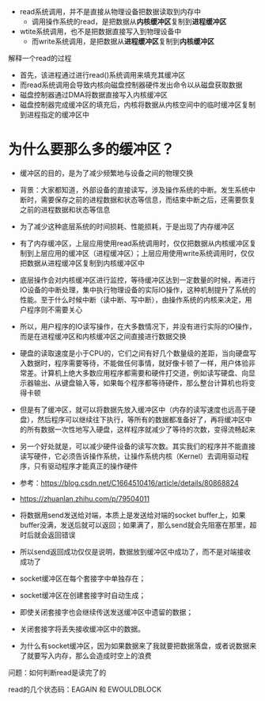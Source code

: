 - read系统调用，并不是直接从物理设备把数据读取到内存中
  - 调用操作系统的read，是把数据从**内核缓冲区**复制到**进程缓冲区**
- wtite系统调用，也不是把数据直接写入到物理设备中
  - 而write系统调用，是把数据从**进程缓冲区**复制到**内核缓冲区**



解释一个read的过程

- 首先，该进程通过进行read()系统调用来填充其缓冲区
- 而read系统调用会导致内核向磁盘控制器硬件发出命令以从磁盘获取数据
- 磁盘控制器通过DMA将数据直接写入内核缓冲区
- 磁盘控制器完成缓冲区的填充后，内核将数据从内核空间中的临时缓冲区复制到进程指定的缓冲区中



# 为什么要那么多的缓冲区？

- 缓冲区的目的，是为了减少频繁地与设备之间的物理交换
- 背景：大家都知道，外部设备的直接读写，涉及操作系统的中断。发生系统中断时，需要保存之前的进程数据和状态等信息，而结束中断之后，还需要恢复之前的进程数据和状态等信息
- 为了减少这种底层系统的时间损耗、性能损耗，于是出现了内存缓冲区



- 有了内存缓冲区，上层应用使用read系统调用时，仅仅把数据从内核缓冲区复制到上层应用的缓冲区（进程缓冲区）；上层应用使用write系统调用时，仅仅把数据从进程缓冲区复制到内核缓冲区中
- 底层操作会对内核缓冲区进行监控，等待缓冲区达到一定数量的时候，再进行IO设备的中断处理，集中执行物理设备的实际IO操作，这种机制提升了系统的性能。至于什么时候中断（读中断、写中断），由操作系统的内核来决定，用户程序则不需要关心



- 所以，用户程序的IO读写操作，在大多数情况下，并没有进行实际的IO操作，而是在进程缓冲区和内核缓冲区之间直接进行数据交换



- 硬盘的读取速度是小于CPU的，它们之间有好几个数量级的差距，当向硬盘写入数据时，程序需要等待，不能做任何事情，就好像卡顿了一样，用户体验非常差。计算机上绝大多数应用程序都需要和硬件打交道，例如读写硬盘、向显示器输出、从键盘输入等，如果每个程序都等待硬件，那么整台计算机也将变得卡顿
- 但是有了缓冲区，就可以将数据先放入缓冲区中（内存的读写速度也远高于硬盘），然后程序可以继续往下执行，等所有的数据都准备好了，再将缓冲区中的所有数据一次性地写入硬盘，这样程序就减少了等待的次数，变得流畅起来
- 另一个好处就是，可以减少硬件设备的读写次数。其实我们的程序并不能直接读写硬件，它必须告诉操作系统，让操作系统内核（Kernel）去调用驱动程序，只有驱动程序才能真正的操作硬件
- 参考：https://blog.csdn.net/C1664510416/article/details/80868824
- https://zhuanlan.zhihu.com/p/79504011







- 将数据用send发送给对端，本质上是发送给对端的socket buffer上，如果buffer没满，发送后就可以返回；如果满了，那么send就会先阻塞在那里，超时后就会返回错误
- 所以send返回成功仅仅是说明，数据放到缓冲区中成功了，而不是对端接收成功了



- socket缓冲区在每个套接字中单独存在；
- socket缓冲区在创建套接字时自动生成；
- 即使关闭套接字也会继续传送发送缓冲区中遗留的数据；
- 关闭套接字将丢失接收缓冲区中的数据。



- 为什么有socket缓冲区，因为如果数据来了我就要把数据落盘，或者说数据来了就要写入内存，那么会造成时空上的浪费







问题：如何判断read是读完了的

read的几个状态码：EAGAIN 和 EWOULDBLOCK